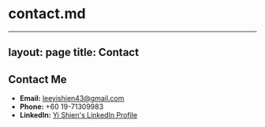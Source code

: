 # contact.md

---
layout: page
title: Contact
---

## Contact Me

- **Email:** leeyishien43@gmail.com
- **Phone:** +60 19-71309983
- **LinkedIn:** [Yi Shien's LinkedIn Profile](https://www.linkedin.com/in/yi-shien-lee-7715002b4/)
